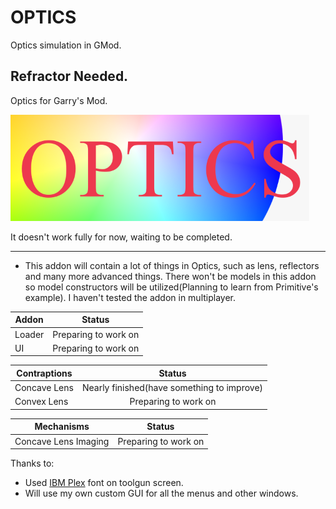 # OPTICS
Optics simulation in GMod.
## Refractor Needed.
Optics for Garry's Mod.

![picture_logo](/template-logo.png "simple template logo")

It doesn't work fully for now, waiting to be completed.

---

* This addon will contain a lot of things in Optics, such as lens, reflectors and many more advanced things.
There won't be models in this addon so model constructors will be utilized(Planning to learn from Primitive's example). I haven't tested the addon in multiplayer.

Addon       |Status
------------|:--------------------------------------:
Loader      |Preparing to work on
UI          |Preparing to work on

Contraptions        |Status
------------        |:--------------------------------------:
Concave Lens        |Nearly finished(have something to improve)
Convex Lens         |Preparing to work on

Mechanisms           |Status
---------------------|:--------------------------------------:
Concave Lens Imaging |Preparing to work on

Thanks to:

* Used [IBM Plex](https://github.com/IBM/plex) font on toolgun screen.
* Will use my own custom GUI for all the menus and other windows.
